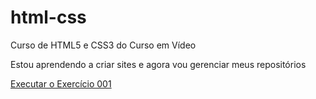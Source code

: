 # html-css
Curso de HTML5 e CSS3 do Curso em Vídeo

Estou aprendendo a criar sites e agora vou gerenciar meus repositórios

<a href="https://jhonathanemanuel.github.io/html-css/exercicios/ex001">Executar o Exercício 001</a>
